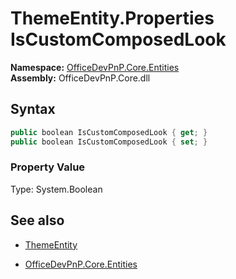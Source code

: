 # ThemeEntity.Properties IsCustomComposedLook
**Namespace:** [OfficeDevPnP.Core.Entities](OfficeDevPnP.Core.Entities.md)  
**Assembly:** OfficeDevPnP.Core.dll  
## Syntax
```C#
public boolean IsCustomComposedLook { get; }
public boolean IsCustomComposedLook { set; }
```

### Property Value
Type: System.Boolean  

## See also
- [ThemeEntity](ThemeEntity.md) 

- [OfficeDevPnP.Core.Entities](OfficeDevPnP.Core.Entities.md)
